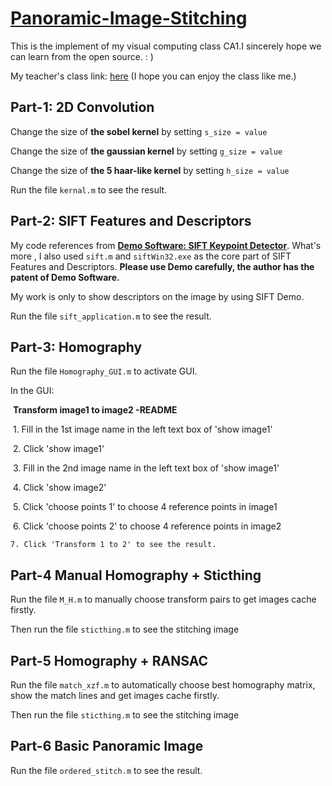 # [Panoramic-Image-Stitching](https://github.com/haofengsiji/Panoramic-Image-Stitching)
This is the implement of my visual computing class CA1.I sincerely hope we can learn from the open source. : )

My teacher's class link: [here](https://tanrobby.github.io/teaching/ece_visual/index.html) (I hope you can enjoy the class like me.)

## Part-1: 2D Convolution

Change the size of **the sobel kernel** by setting `s_size = value`

Change the size of **the gaussian kernel** by setting `g_size = value`

Change the size of **the 5 haar-like kernel** by setting `h_size = value`

Run the file `kernal.m` to see the result.

## Part-2: SIFT Features and Descriptors

My code references from **[Demo Software: SIFT Keypoint Detector](https://www.cs.ubc.ca/~lowe/keypoints/)**. What's more , I also used `sift.m` and `siftWin32.exe` as the core part of SIFT Features and Descriptors.  **Please use Demo carefully, the author has the patent of Demo Software.**

My work is only to show descriptors  on the image by using SIFT Demo. 

Run the file `sift_application.m` to see  the result.

## Part-3: Homography

Run the file `Homography_GUI.m`  to activate GUI.

In the GUI:

​	**Transform image1 to image2 -README**

​	1. Fill in the 1st image name in the left text box of 'show image1'

​	2. Click 'show image1'

​	3. Fill in the 2nd image name in the left text box of 'show image1'

​	4. Click 'show image2' 

​	5. Click 'choose points 1' to choose 4 reference points in image1

​	6. Click 'choose points 2' to choose 4 reference points in image2

	7. Click 'Transform 1 to 2' to see the result.

## Part-4 Manual Homography + Sticthing

Run the file `M_H.m` to manually choose transform pairs to get images cache firstly.

Then run the file `sticthing.m` to see the stitching image

## Part-5 Homography + RANSAC

Run the file `match_xzf.m` to automatically choose best homography matrix, show the match lines and get images cache firstly.

Then run the file `sticthing.m` to see the stitching image

## Part-6 Basic Panoramic Image

Run the file `ordered_stitch.m` to see the result.


